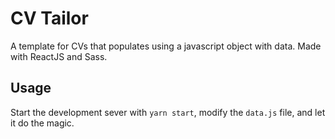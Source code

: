 # CV Tailor

A template for CVs that populates using a javascript object with data. Made with ReactJS and Sass.

## Usage

Start the development sever with `yarn start`, modify the `data.js` file, and let it do the magic.
